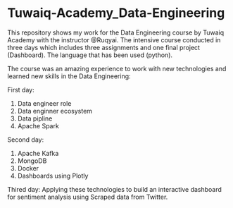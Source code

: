 # Tuwaiq-Academy_Data-Engineering


This repository shows my work for the Data Engineering course by Tuwaiq Academy with the instructor @Ruqyai. 
The intensive course conducted in three days which includes three assignments and one final project (Dashboard).
The language that has been used (python). 

The course was an amazing experience to work with new technologies and learned new skills in the Data Engineering:

First day: 

1. Data engineer role
2. Data enginner ecosystem
3. Data pipline 
4. Apache Spark 

Second day: 
1. Apache Kafka
2. MongoDB 
3. Docker
4. Dashboards using Plotly

Thired day:
Applying these technologies to build an interactive dashboard for sentiment analysis using Scraped data from Twitter.

